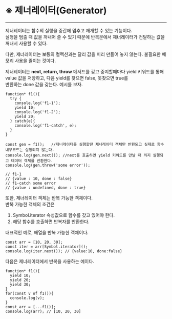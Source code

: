 # ※ 제너레이터(Generator)
- - -
제너레이터는 함수의 실행을 중간에 멈추고 재개할 수 있는 기능이다.   
실행을 멈출 때 값을 꺼내어 쓸 수 있기 때문에 반복문에서 제너레이터가 전달하는 값을 꺼내서 사용할 수 있다.    
    
다만, 제너레이터는 보통의 컬렉션과는 달리 값을 미리 만들어 놓지 않는다. 불필요한 메모리 사용을 줄이는 것이다.   

제너레이터는 **next, return, throw** 메서드를 갖고 중지할때마다 yield 키워드를 통해 value 값을 저장하고, 다음 yield를 찾으면 false, 못찾으면 true를   
반환하는 done 값을 갖는다.  예시를 보자.   

```
function* f1(){
  try {
    console.log('f1-1');
    yield 10;
    console.log('f1-2');
    yield 20;
  } catch(e){
    console.log('f1-catch', e);
  }
}

const gen = f1();   //제너레이터를 실행할땐 제너레이터 객체만 반환되고 실제로 함수 내부코드는 실행되지 않는다.   
console.log(gen.next()); //next를 호출하면 yield 키워드를 만날 때 까지 실행되고 데이터 객체를 반환한다.
console.log(gen.throw('some error'));

// f1-1
// {value : 10, done : false} 
// f1-catch some error
// {value : undefined, done : true}
```

또한, 제너레이터 객체는 반복 가능한 객체이다.   
반복 가능한 객체의 조건은   
1. Symbol.iterator 속성값으로 함수를 갖고 있어야 한다.   
2. 해당 함수를 호출하면 반복자를 반환한다.   

대표적인 예로, 배열을 반복 가능한 객체이다.   
```
const arr = [10, 20, 30];
const iter = arr[Symbol.iterator]();
console.log(iter.next()); // {value:10, done:false}
```

다음은 제너레이터에서 반복을 사용하는 예이다.   
```
function* f1(){
  yield 10;
  yield 20;
  yield 30;
}
for(const v of f1()){
  console.log(v);
}
const arr = [...f1()];
console.log(arr); // [10, 20, 30]
```
